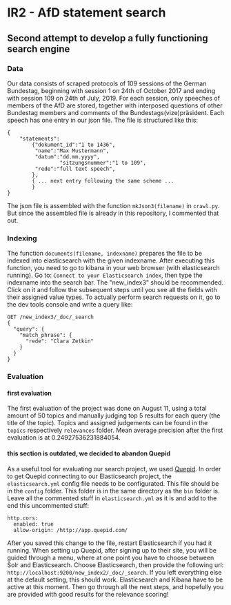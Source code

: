 # IR2 - AfD statement search
## Second attempt to develop a fully functioning search engine
### Data
Our data consists of scraped protocols of 109 sessions of the German Bundestag, beginning with session 1 on 24th of October 2017 and ending with session 109 on 24th of July, 2019. For each session, only speeches of members of the AfD are stored, together with interposed questions of other Bundestag members and comments of the Bundestags(vize)präsident.
Each speech has one entry in our json file. The file is structured like this:
~~~~
{
	"statements":
		{"dokument_id":"1 to 1436",
		 "name":"Max Mustermann",
		 "datum":"dd.mm.yyyy",
                 "sitzungsnummer":"1 to 109",
		 "rede":"full text speech",
		},
		{ ... next entry following the same scheme ...
		}
}
~~~~

The json file is assembled with the function `mkJson3(filename)` in `crawl.py`. But since the assembled file is already in this repository, I commented that out.


### Indexing
The function `documents(filename, indexname)` prepares the file to be indexed into elasticsearch with the given indexname. After executing this function, you need to go to kibana in your web browser (with elasticsearch running). Go to: `Connect to your Elasticsearch index`, then type the indexname into the search bar. The "new\_index3" should be recommended. Click on it and follow the subsequent steps until you see all the fields with their assigned value types. To actually perform search requests on it, go to the dev tools console and write a query like:
~~~~
GET /new_index3/_doc/_search
{
  "query": {
    "match_phrase": {
      "rede": "Clara Zetkin"
    }
  }
}
~~~~

### Evaluation

#### first evaluation
The first evaluation of the project was done on August 11, using a total amount of 50 topics and manually judging top 5 results for each query (the title of the topic).
Topics and assigned judgements can be found in the `topics` respectively `relevances` folder.
Mean average precision after the first evaluation is at 0.24927536231884054.

#### this section is outdated, we decided to abandon Quepid
As a useful tool for evaluating our search project, we used [Quepid](https://quepid.com/ "Quepid").
In order to get Quepid connecting to our Elasticsearch project, the `elasticsearch.yml` config file needs to be configurated. This file should be in the `config` folder. This folder is in the same directory as the `bin` folder is.
Leave all the commented stuff in `elasticsearch.yml` as it is and add to the end this uncommented stuff:
~~~~
http.cors:
  enabled: true
  allow-origin: /http://app.quepid.com/
~~~~
After you saved this change to the file, restart Elasticsearch if you had it running.
When setting up Quepid, after signing up to their site, you will be guided through a menu, where at one point you have to choose between Solr and Elasticsearch. Choose Elasticsearch, then provide the following url: `http://localhost:9200/new_index2/_doc/_search`. If you left everything else at the default setting, this should work. Elasticsearch and Kibana have to be active at this moment. Then go through all the next steps, and hopefully you are provided with good results for the relevance scoring!
